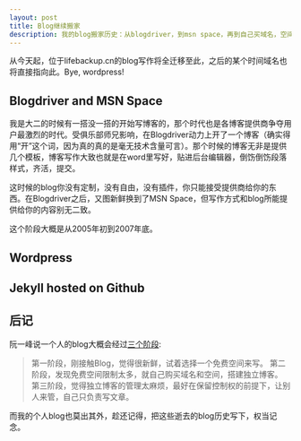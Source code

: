```yaml
---
layout: post
title: Blog继续搬家
description: 我的blog搬家历史：从blogdriver，到msn space，再到自己买域名，空间搭配wordpress，再到现在基于jekyll托管在github上。
---
```


从今天起，位于lifebackup.cn的blog写作将全迁移至此，之后的某个时间域名也将直接指向此。Bye, wordpress!



## Blogdriver and MSN Space

我是大二的时候有一搭没一搭的开始写博客的，那个时代也是各博客提供商争夺用户最激烈的时代。受俱乐部师兄影响，在Blogdriver动力上开了一个博客（确实得用“开”这个词，因为真的真的是毫无技术含量可言）。那个时候的博客无非是提供几个模板，博客写作大致也就是在word里写好，贴进后台编辑器，倒饬倒饬段落样式，齐活，提交。

这时候的blog你没有定制，没有自由，没有插件，你只能接受提供商给你的东西。在Blogdriver之后，又图新鲜换到了MSN Space，但写作方式和blog所能提供给你的内容别无二致。

这个阶段大概是从2005年初到2007年底。

## Wordpress



## Jekyll hosted on Github

## 后记
阮一峰说一个人的blog大概会经过[三个阶段](http://www.ruanyifeng.com/blog/2012/08/blogging_with_jekyll.html):

> 第一阶段，刚接触Blog，觉得很新鲜，试着选择一个免费空间来写。
> 第二阶段，发现免费空间限制太多，就自己购买域名和空间，搭建独立博客。
> 第三阶段，觉得独立博客的管理太麻烦，最好在保留控制权的前提下，让别人来管，自己只负责写文章。

而我的个人blog也莫出其外，趁还记得，把这些逝去的blog历史写下，权当记念。